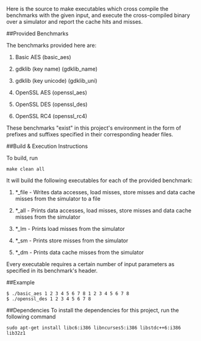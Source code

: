 Here is the source to make executables which cross compile the benchmarks with the given input, and execute the cross-compiled binary over a simulator and report the cache hits and misses.



##Provided Benchmarks

The benchmarks provided here are:

1. Basic AES (basic_aes)

2. gdklib (key name) (gdklib_name)

3. gdklib (key unicode) (gdklib_uni)

4. OpenSSL AES (openssl_aes)

5. OpenSSL DES (openssl_des)

6. OpenSSL RC4 (openssl_rc4)

These benchmarks "exist" in this project's environment in the form of prefixes and suffixes specified in their corresponding header files.



##Build & Execution Instructions

To build, run
```
make clean all
```

It will build the following executables for each of the provided benchmark:

1. *_file - Writes data accesses, load misses, store misses and data cache misses from the simulator to a file

2. *_all  - Prints data accesses, load misses, store misses and data cache misses from the simulator

3. *_lm   - Prints load misses from the simulator

4. *_sm   - Prints store misses from the simulator

5. *_dm   - Prints data cache misses from the simulator


Every executable requires a certain number of input parameters as specified in its benchmark's header.

##Example
```
$ ./basic_aes 1 2 3 4 5 6 7 8 1 2 3 4 5 6 7 8
$ ./openssl_des 1 2 3 4 5 6 7 8
```


##Dependencies
To install the dependencies for this project, run the following command
```
sudo apt-get install libc6:i386 libncurses5:i386 libstdc++6:i386 lib32z1
```